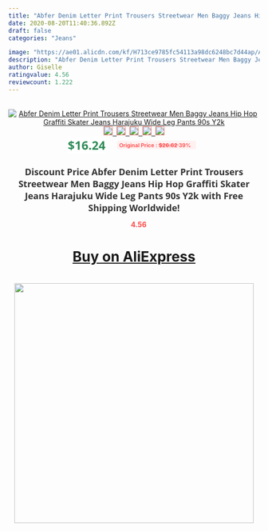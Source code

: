 ```yaml
---
title: "Abfer Denim Letter Print Trousers Streetwear Men Baggy Jeans Hip Hop Graffiti Skater Jeans Harajuku  Wide Leg Pants 90s Y2k"
date: 2020-08-20T11:40:36.892Z
draft: false
categories: "Jeans"

image: "https://ae01.alicdn.com/kf/H713ce9785fc54113a98dc6248bc7d44ap/Abfer-Denim-Letter-Print-Trousers-Streetwear-Men-Baggy-Jeans-Hip-Hop-Graffiti-Skater-Jeans-Harajuku-Wide.jpg"
description: "Abfer Denim Letter Print Trousers Streetwear Men Baggy Jeans Hip Hop Graffiti Skater Jeans Harajuku  Wide Leg Pants 90s Y2k"
author: Giselle
ratingvalue: 4.56
reviewcount: 1.222
---
```

<br>
<div style="text-align: center;">
<a href="https://s.click.aliexpress.com/e/_99LV8p" target="_blank" rel="nofollow noopener noreferrer"><img alt="Abfer Denim Letter Print Trousers Streetwear Men Baggy Jeans Hip Hop Graffiti Skater Jeans Harajuku  Wide Leg Pants 90s Y2k" class="magnifier-image" src="https://ae01.alicdn.com/kf/H713ce9785fc54113a98dc6248bc7d44ap/Abfer-Denim-Letter-Print-Trousers-Streetwear-Men-Baggy-Jeans-Hip-Hop-Graffiti-Skater-Jeans-Harajuku-Wide.jpg_640x640.jpg">
<br>
<img style="border:1px solid salmon" src="https://ae01.alicdn.com/kf/H713ce9785fc54113a98dc6248bc7d44ap/Abfer-Denim-Letter-Print-Trousers-Streetwear-Men-Baggy-Jeans-Hip-Hop-Graffiti-Skater-Jeans-Harajuku-Wide.jpg_120x120.jpg">&nbsp;&nbsp;<img style="border:1px solid salmon" src="https://ae01.alicdn.com/kf/He2af0fbd196c4bee835a80a57c890e297/Abfer-Denim-Letter-Print-Trousers-Streetwear-Men-Baggy-Jeans-Hip-Hop-Graffiti-Skater-Jeans-Harajuku-Wide.jpg_120x120.jpg">&nbsp;&nbsp;<img style="border:1px solid salmon" src="https://ae01.alicdn.com/kf/H99a940be64f34d5aaee5385e0a107f00E/Abfer-Denim-Letter-Print-Trousers-Streetwear-Men-Baggy-Jeans-Hip-Hop-Graffiti-Skater-Jeans-Harajuku-Wide.jpg_120x120.jpg">&nbsp;&nbsp;<img style="border:1px solid salmon" src="https://ae01.alicdn.com/kf/H3af73015a67342a0b871ec45f93e25c4A/Abfer-Denim-Letter-Print-Trousers-Streetwear-Men-Baggy-Jeans-Hip-Hop-Graffiti-Skater-Jeans-Harajuku-Wide.jpg_120x120.jpg">&nbsp;&nbsp;<img style="border:1px solid salmon" src="https://ae01.alicdn.com/kf/Hdc00cb6583b444c3bc386436fe68d557z/Abfer-Denim-Letter-Print-Trousers-Streetwear-Men-Baggy-Jeans-Hip-Hop-Graffiti-Skater-Jeans-Harajuku-Wide.jpg_120x120.jpg"></a></div><br0>
<div style="text-align: center;"><span style="background-color: white; border: 0px; box-sizing: border-box; color: seagreen; display: inline-block; font-family: &quot;open sans&quot; , &quot;arial&quot; , &quot;helvetica&quot; , sans-serif , &quot;heiti&quot;; font-size: 24px; font-stretch: inherit; font-weight: 700; line-height: inherit; margin: 0px 10px 0px 0px; padding: 0px; vertical-align: middle;">$16.24 </span>
<span style="background: rgb(255 , 241 , 241); border-radius: 3px; border: 0px; box-sizing: border-box; color: #ff4747; display: inline-block; font-family: inherit; font-size: 12px; font-stretch: inherit; font-style: inherit; font-variant: inherit; font-weight: 600; line-height: inherit; margin: 0px; padding: 2px 5px; transform: scale(0.9); vertical-align: middle;">Original Price : <b style="text-decoration: line-through;">$26.62 </b> 39%&nbsp;&nbsp;</span></div>
<h1 style="color: #333333; display: inline-block; font-family: &quot;open sans&quot; , &quot;arial&quot; , &quot;helvetica&quot; , sans-serif , &quot;heiti&quot;; font-size: 18px; font-stretch: inherit; font-weight: 700; text-align: center;">Discount Price Abfer Denim Letter Print Trousers Streetwear Men Baggy Jeans Hip Hop Graffiti Skater Jeans Harajuku  Wide Leg Pants 90s Y2k with Free Shipping Worldwide!</h1>
<div style="color: #ff4747; text-align: center;">
<img src="https://4.bp.blogspot.com/-M0ZcTcb-5uY/XleCXlxnR4I/AAAAAAAAAEc/OrjgMkXV1oMQFaCRZj5HQwOCBcu3w1FegCPcBGAYYCw/s1600/star.png" style="height: 15px;">&nbsp;<b>4.56</b></div>
<div class="button_cont" align="center"><a class="buynow_a" href="https://s.click.aliexpress.com/e/_99LV8p" target="_blank" rel="nofollow noopener noreferrer"><H1>Buy on AliExpress</H1></a></div><br>
<div class="separator" style="clear: both; text-align: center;">
<img src="https://lh3.googleusercontent.com/-pTy5HemUv9M/XlePHvY0dAI/AAAAAAAAAE4/0nX5iRUoIWY8eMW9Dpxeirr157OZliDIgCLcBGAsYHQ/s1600/badge.gif" width="480">
</div>
